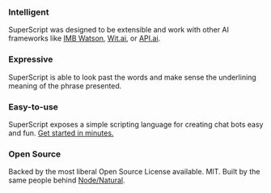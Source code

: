 <div id="intelligent">
  <h3>Intelligent</h3>
  SuperScript was designed to be extensible and work with other AI frameworks like <a href="https://www.ibm.com/watson/">IMB Watson</a>, <a href="https://wit.ai/">Wit.ai</a>, or <a href="https://api.ai/">API.ai</a>.
</div>

<div id="expressive">
  <h3>Expressive</h3>
  SuperScript is able to look past the words and make sense the underlining meaning of the phrase presented.
</div>

<div id="scripting">
  <h3>Easy-to-use</h3>
   SuperScript exposes a simple scripting language for creating chat bots easy and fun. <a href="https://github.com/superscriptjs/superscript/wiki/Installing">Get started in minutes.</a>
</div>

<div id="foss">
  <h3>Open Source</h3>
  Backed by the most liberal Open Source License available. MIT. Built by the same people behind <a href="https://github.com/NaturalNode/natural">Node/Natural</a>.
</div>
